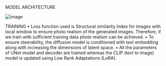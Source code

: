MODEL ARCHITECTURE

![image](https://github.com/user-attachments/assets/59d1e110-5c9f-4a4f-88a4-84a303ace9ef)


TRAINING
•	Loss function used is Structural similarity Index for images with local window to ensure photo realism of the generated images. Therefore, if we train with sufficient training data photo realism can be achieved.
•	To ensure steerability, the diffusion model is conditioned with text embedding along with increasing the dimensions of latent space.
•	All the parameters of UNet model and decoder are trained whereas the CLIP (text to image) model is updated using Low Rank Adaptations (LoRA).


